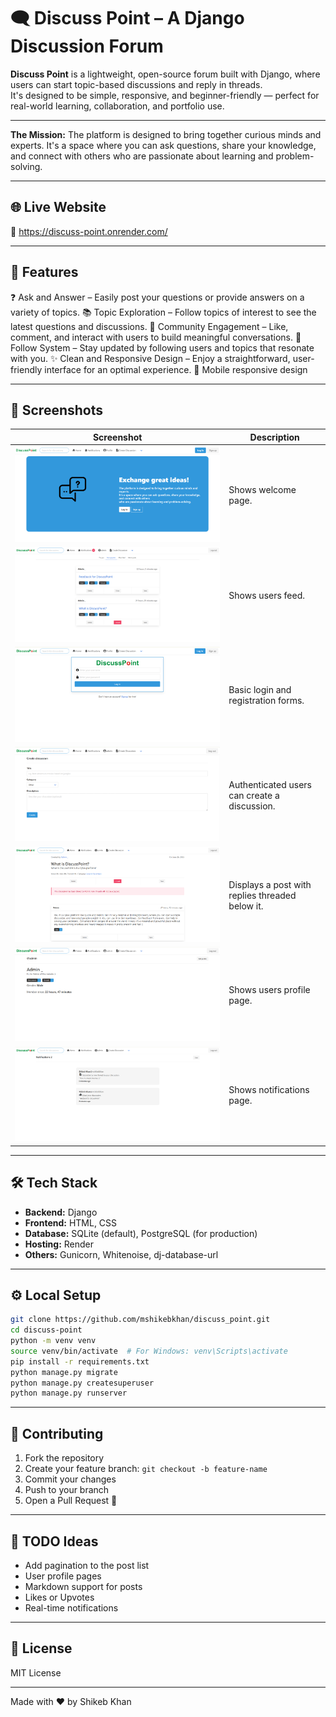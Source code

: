 # 🗨️ Discuss Point – A Django Discussion Forum

**Discuss Point** is a lightweight, open-source forum built with Django, where users can start topic-based discussions and reply in threads.  
It's designed to be simple, responsive, and beginner-friendly — perfect for real-world learning, collaboration, and portfolio use.

---

**The Mission:**
The platform is designed to bring together curious minds and experts.
It's a space where you can ask questions, share your knowledge, and connect with others who are passionate about learning and problem-solving.

---

## 🌐 Live Website

🔗 https://discuss-point.onrender.com/

---

## 🚀 Features

❓ Ask and Answer – Easily post your questions or provide answers on a variety of topics.
📚 Topic Exploration – Follow topics of interest to see the latest questions and discussions.
💬 Community Engagement – Like, comment, and interact with users to build meaningful conversations.
👥 Follow System – Stay updated by following users and topics that resonate with you.
✨ Clean and Responsive Design – Enjoy a straightforward, user-friendly interface for an optimal experience.
📲 Mobile responsive design

---

## 📸 Screenshots

| Screenshot | Description |
|------------|-------------|
| ![Home0](screen_shots/home_0.PNG) | Shows welcome page. |
| ![Home1](screen_shots/home_1.png) | Shows users feed. |
| ![Login/Register](screen_shots/user_auth_form.png) | Basic login and registration forms. |
| ![Create Post](screen_shots/create_discussion.png) | Authenticated users can create a discussion. |
| ![Post View](screen_shots/discussion_detail.png) | Displays a post with replies threaded below it. |
| ![Profile](screen_shots/profile.png) | Shows users profile page. |
| ![Notifications](screen_shots/notifications.png) | Shows notifications page. |

---

## 🛠 Tech Stack

- **Backend:** Django
- **Frontend:** HTML, CSS
- **Database:** SQLite (default), PostgreSQL (for production)
- **Hosting:** Render
- **Others:** Gunicorn, Whitenoise, dj-database-url

---

## ⚙️ Local Setup

```bash
git clone https://github.com/mshikebkhan/discuss_point.git
cd discuss-point
python -m venv venv
source venv/bin/activate  # For Windows: venv\Scripts\activate
pip install -r requirements.txt
python manage.py migrate
python manage.py createsuperuser
python manage.py runserver
```
---

## 👥 Contributing

1. Fork the repository
2. Create your feature branch: `git checkout -b feature-name`
3. Commit your changes
4. Push to your branch
5. Open a Pull Request 🚀

---

## 📌 TODO Ideas

- Add pagination to the post list
- User profile pages
- Markdown support for posts
- Likes or Upvotes
- Real-time notifications

---

## 📄 License

MIT License

---

Made with ❤️ by Shikeb Khan
